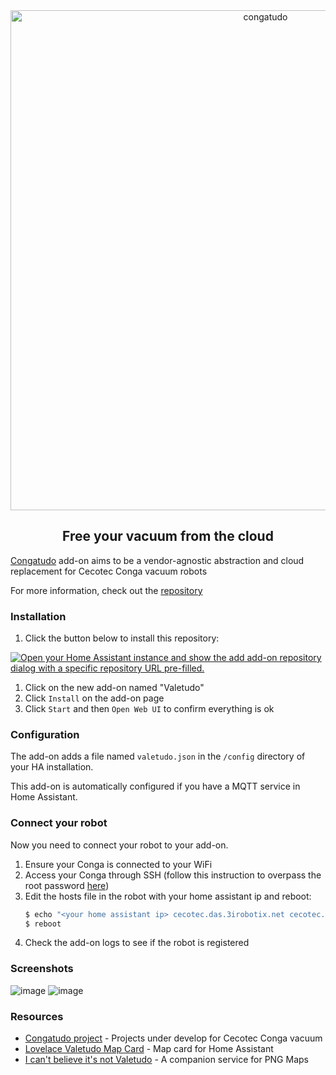 <div align="center">
    <img src="https://github.com/congatudo/congatudo-add-on/blob/main/images/logo.svg?raw=true" width="800" alt="congatudo">
    <p align="center"><h2>Free your vacuum from the cloud</h2></p>
</div>

[Congatudo](https://github.com/congatudo/Congatudo) add-on aims to be a vendor-agnostic abstraction and cloud replacement for Cecotec Conga vacuum robots

For more information, check out the [repository](https://github.com/congatudo/Congatudo)

### Installation

1. Click the button below to install this repository:

[![Open your Home Assistant instance and show the add add-on repository dialog with a specific repository URL pre-filled.](https://my.home-assistant.io/badges/supervisor_add_addon_repository.svg)](https://my.home-assistant.io/redirect/supervisor_add_addon_repository/?repository_url=https://github.com/congatudo/congatudo-add-on)

1. Click on the new add-on named "Valetudo"
2. Click `Install` on the add-on page
3. Click `Start` and then `Open Web UI` to confirm everything is ok

### Configuration

The add-on adds a file named `valetudo.json` in the `/config` directory of your HA installation.

This add-on is automatically configured if you have a MQTT service in Home Assistant.

### Connect your robot

Now you need to connect your robot to your add-on.

1. Ensure your Conga is connected to your WiFi
2. Access your Conga through SSH (follow this instruction to overpass the root password [here](https://github.com/congatudo/stuff/blob/master/docs/rooting-conga.md))
3. Edit the hosts file in the robot with your home assistant ip and reboot:
    ```bash
    $ echo "<your home assistant ip> cecotec.das.3irobotix.net cecotec.download.3irobotix.net cecotec.log.3irobotix.net cecotec.ota.3irobotix.net eu.das.3irobotics.net eu.log.3irobotics.net eu.ota.3irobotics.net cecotec-das.3irobotix.net cecotec-log.3irobotix.net cecotec-upgrade.3irobotix.net cecotec-download.3irobotix.net" >> /etc/hosts
    $ reboot
    ```
4. Check the add-on logs to see if the robot is registered 

### Screenshots

![image](https://github.com/congatudo/congatudo-add-on/blob/main/images/MainMenu.png?raw=true)
![image](https://github.com/congatudo/congatudo-add-on/blob/main/images/map.png?raw=true)

[//]: # (### Join the Discussion)

[//]: # ( Oficial Valetudo Telegram group https://t.me/joinchat/RdqOmVgwlck1M2Iy)
[//]: # ( Valetudo Telegram Cecotec Conga group https://t.me/congatudo)

### Resources

* [Congatudo project](https://gitlab.com/congatudo) - Projects under develop for Cecotec Conga vacuum
* [Lovelace Valetudo Map Card](https://github.com/TheLastProject/lovelace-valetudo-map-card) - Map card for Home Assistant
* [I can't believe it's not Valetudo](https://github.com/Hypfer/ICantBelieveItsNotValetudo) - A companion service for PNG Maps
